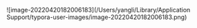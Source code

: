 ![image-20220420182006183](/Users/yangli/Library/Application Support/typora-user-images/image-20220420182006183.png)


